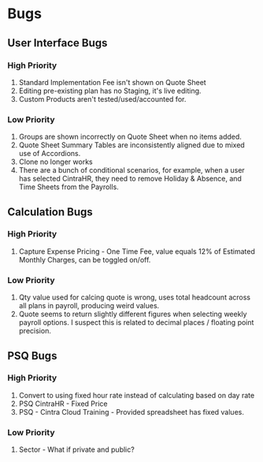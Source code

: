 # Bugs

## User Interface Bugs
### High Priority
1. Standard Implementation Fee isn't shown on Quote Sheet
2. Editing pre-existing plan has no Staging, it's live editing.
3. Custom Products aren't tested/used/accounted for.
### Low Priority
1. Groups are shown incorrectly on Quote Sheet when no items added.
2. Quote Sheet Summary Tables are inconsistently aligned due to mixed use of Accordions. 
3. Clone no longer works
4. There are a bunch of conditional scenarios, for example, when a user has selected CintraHR, they need to remove Holiday & Absence, and Time Sheets from the Payrolls.

## Calculation Bugs
### High Priority
1. Capture Expense Pricing - One Time Fee, value equals 12% of Estimated Monthly Charges, can be toggled on/off.
### Low Priority
1. Qty value used for calcing quote is wrong, uses total headcount across all plans in payroll, producing weird values.
2. Quote seems to return slightly different figures when selecting weekly payroll options. I suspect this is related to decimal places / floating point precision.

## PSQ Bugs
### High Priority
1. Convert to using fixed hour rate instead of calculating based on day rate
2. PSQ CintraHR - Fixed Price
3. PSQ - Cintra Cloud Training - Provided spreadsheet has fixed values.
### Low Priority
1. Sector - What if private and public?
